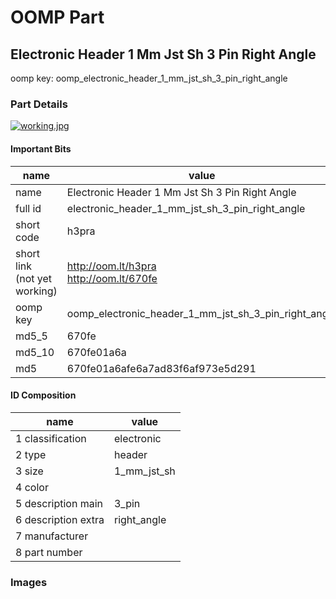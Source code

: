 # OOMP Part  
## Electronic Header 1 Mm Jst Sh 3 Pin Right Angle  
  
oomp key: oomp_electronic_header_1_mm_jst_sh_3_pin_right_angle  
  
### Part Details  
  
[![working.jpg](working_600.jpg)](working.jpg)  
  
#### Important Bits  
| name | value | 
| --- | --- | 
| name | Electronic Header 1 Mm Jst Sh 3 Pin Right Angle | 
| full id | electronic_header_1_mm_jst_sh_3_pin_right_angle | 
| short code | h3pra | 
| short link<br>(not yet working) | http://oom.lt/h3pra<br>http://oom.lt/670fe | 
| oomp key | oomp_electronic_header_1_mm_jst_sh_3_pin_right_angle | 
| md5_5 | 670fe | 
| md5_10 | 670fe01a6a | 
| md5 | 670fe01a6afe6a7ad83f6af973e5d291 | 
#### ID Composition  
| name | value | 
| --- | --- | 
| 1 classification | electronic | 
| 2 type | header | 
| 3 size | 1_mm_jst_sh | 
| 4 color |  | 
| 5 description main | 3_pin | 
| 6 description extra | right_angle | 
| 7 manufacturer |  | 
| 8 part number |  | 
### Images  
